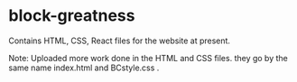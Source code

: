 # block-greatness
Contains HTML, CSS, React files for the website at present.

Note: Uploaded more work done in the HTML and CSS files. they go by the same name index.html and BCstyle.css .
